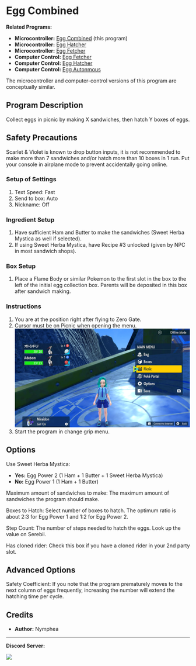 # Egg Combined

**Related Programs:**
- **Microcontroller:** [Egg Combined](https://github.com/PokemonAutomation/Microcontroller/blob/master/Wiki/Programs/PokemonSV/EggCombined.md) (this program)
- **Microcontroller:** [Egg Hatcher](https://github.com/PokemonAutomation/Microcontroller/blob/master/Wiki/Programs/PokemonSV/EggHatcher.md)
- **Microcontroller:** [Egg Fetcher](https://github.com/PokemonAutomation/Microcontroller/blob/master/Wiki/Programs/PokemonSV/EggFetcher.md)
- **Computer Control:** [Egg Fetcher](https://github.com/PokemonAutomation/ComputerControl/blob/master/Wiki/Programs/PokemonSV/EggFetcher.md)
- **Computer Control:** [Egg Hatcher](https://github.com/PokemonAutomation/ComputerControl/blob/master/Wiki/Programs/PokemonSV/EggHatcher.md)
- **Computer Control:** [Egg Autonmous](https://github.com/PokemonAutomation/ComputerControl/blob/master/Wiki/Programs/PokemonSV/EggAutonomous.md)

The microcontroller and computer-control versions of this program are conceptually similar.

## Program Description

Collect eggs in picnic by making X sandwiches, then hatch Y boxes of eggs.

## Safety Precautions

Scarlet & Violet is known to drop button inputs, it is not recommended to make more than 7 sandwiches and/or hatch more than 10 boxes in 1 run. Put your console in airplane mode to prevent accidentally going online.

### Setup of Settings

1. Text Speed: Fast
2. Send to box: Auto
3. Nickname: Off

### Ingredient Setup

1. Have sufficient Ham and Butter to make the sandwiches (Sweet Herba Mystica as well if selected).
2. If using Sweet Herba Mystica, have Recipe #3 unlocked (given by NPC in most sandwich shops).

### Box Setup

1. Place a Flame Body or similar Pokemon to the first slot in the box to the left of the initial egg collection box. Parents will be deposited in this box after sandwich making.

### Instructions

1. You are at the position right after flying to Zero Gate.
2. Cursor must be on Picnic when opening the menu.
   <img src="images/EggFetcher2.png">
3. Start the program in change grip menu.

## Options

Use Sweet Herba Mystica:
- **Yes:** Egg Power 2 (1 Ham + 1 Butter + 1 Sweet Herba Mystica)
- **No:** Egg Power 1 (1 Ham + 1 Butter)

Maximum amount of sandwiches to make: The maximum amount of sandwiches the program should make.

Boxes to Hatch: Select number of boxes to hatch. The optimum ratio is about 2:3 for Egg Power 1 and 1:2 for Egg Power 2.

Step Count: The number of steps needed to hatch the eggs. Look up the value on Serebii.

Has cloned rider: Check this box if you have a cloned rider in your 2nd party slot.

## Advanced Options

Safety Coefficient: If you note that the program prematurely moves to the next column of eggs frequently, increasing the number will extend the hatching time per cycle.

## Credits

- **Author:** Nymphea

<hr>

**Discord Server:** 

[<img src="https://canary.discordapp.com/api/guilds/695809740428673034/widget.png?style=banner2">](https://discord.gg/cQ4gWxN)
